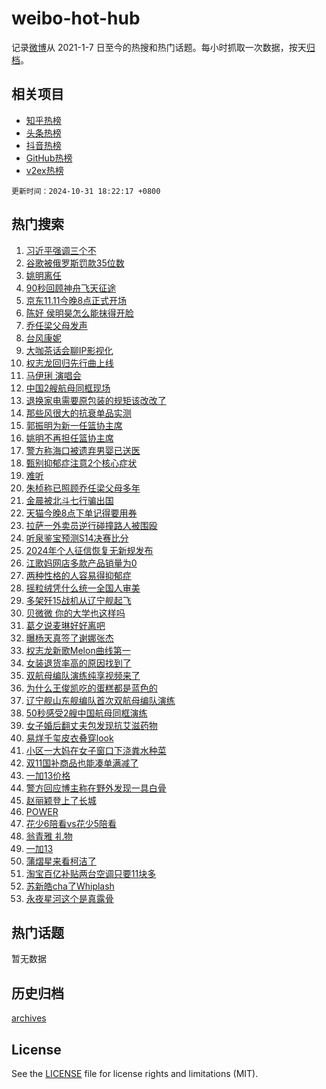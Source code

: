 # weibo-hot-hub

记录[微博](https://www.weibo.com)从 2021-1-7 日至今的热搜和热门话题。每小时抓取一次数据，按天[归档](archives)。

## 相关项目

- [知乎热榜](https://github.com/snaildev/zhihu-hot-hub)
- [头条热榜](https://github.com/snaildev/toutiao-hot-hub)
- [抖音热榜](https://github.com/snaildev/douyin-hot-hub)
- [GitHub热榜](https://github.com/snaildev/github-hot-hub)
- [v2ex热榜](https://github.com/snaildev/v2ex-hot-hub)


`更新时间：2024-10-31 18:22:17 +0800`

## 热门搜索

1. [习近平强调三个不](https://m.weibo.cn/search?containerid=100103type%3D1%26t%3D10%26q%3D%23%E4%B9%A0%E8%BF%91%E5%B9%B3%E5%BC%BA%E8%B0%83%E4%B8%89%E4%B8%AA%E4%B8%8D%23&stream_entry_id=51&isnewpage=1&extparam=seat%3D1%26dgr%3D0%26cate%3D10103%26filter_type%3Drealtimehot%26pos%3D0%26stream_entry_id%3D51%26c_type%3D51%26q%3D%2523%25E4%25B9%25A0%25E8%25BF%2591%25E5%25B9%25B3%25E5%25BC%25BA%25E8%25B0%2583%25E4%25B8%2589%25E4%25B8%25AA%25E4%25B8%258D%2523%26display_time%3D1730370136%26pre_seqid%3D173037013625502717095125)
1. [谷歌被俄罗斯罚款35位数](https://m.weibo.cn/search?containerid=100103type%3D1%26t%3D10%26q%3D%23%E8%B0%B7%E6%AD%8C%E8%A2%AB%E4%BF%84%E7%BD%97%E6%96%AF%E7%BD%9A%E6%AC%BE35%E4%BD%8D%E6%95%B0%23&stream_entry_id=31&isnewpage=1&extparam=seat%3D1%26cate%3D5001%26lcate%3D5001%26stream_entry_id%3D31%26q%3D%2523%25E8%25B0%25B7%25E6%25AD%258C%25E8%25A2%25AB%25E4%25BF%2584%25E7%25BD%2597%25E6%2596%25AF%25E7%25BD%259A%25E6%25AC%25BE35%25E4%25BD%258D%25E6%2595%25B0%2523%26dgr%3D0%26filter_type%3Drealtimehot%26band_rank%3D1%26pos%3D0%26flag%3D2%26c_type%3D31%26realpos%3D1%26display_time%3D1730370136%26pre_seqid%3D173037013625502717095125)
1. [姚明离任](https://m.weibo.cn/search?containerid=100103type%3D1%26t%3D10%26q%3D%23%E5%A7%9A%E6%98%8E%E7%A6%BB%E4%BB%BB%23&stream_entry_id=31&isnewpage=1&extparam=seat%3D1%26cate%3D5001%26lcate%3D5001%26stream_entry_id%3D31%26q%3D%2523%25E5%25A7%259A%25E6%2598%258E%25E7%25A6%25BB%25E4%25BB%25BB%2523%26dgr%3D0%26filter_type%3Drealtimehot%26band_rank%3D2%26pos%3D1%26flag%3D1%26c_type%3D31%26realpos%3D2%26display_time%3D1730370136%26pre_seqid%3D173037013625502717095125)
1. [90秒回顾神舟飞天征途](https://m.weibo.cn/search?containerid=100103type%3D1%26t%3D10%26q%3D%2390%E7%A7%92%E5%9B%9E%E9%A1%BE%E7%A5%9E%E8%88%9F%E9%A3%9E%E5%A4%A9%E5%BE%81%E9%80%94%23&stream_entry_id=31&isnewpage=1&extparam=seat%3D1%26cate%3D5001%26lcate%3D5001%26stream_entry_id%3D31%26q%3D%252390%25E7%25A7%2592%25E5%259B%259E%25E9%25A1%25BE%25E7%25A5%259E%25E8%2588%259F%25E9%25A3%259E%25E5%25A4%25A9%25E5%25BE%2581%25E9%2580%2594%2523%26dgr%3D0%26filter_type%3Drealtimehot%26band_rank%3D3%26pos%3D2%26flag%3D0%26c_type%3D31%26realpos%3D3%26display_time%3D1730370136%26pre_seqid%3D173037013625502717095125)
1. [京东11.11今晚8点正式开场](https://m.weibo.cn/search?containerid=100103type%3D1%26t%3D10%26q%3D%23%E4%BA%AC%E4%B8%9C11.11%E4%BB%8A%E6%99%9A8%E7%82%B9%E6%AD%A3%E5%BC%8F%E5%BC%80%E5%9C%BA%23&stream_entry_id=31&isnewpage=1&extparam=seat%3D1%26cate%3D5001%26lcate%3D5001%26stream_entry_id%3D31%26q%3D%2523%25E4%25BA%25AC%25E4%25B8%259C11.11%25E4%25BB%258A%25E6%2599%259A8%25E7%2582%25B9%25E6%25AD%25A3%25E5%25BC%258F%25E5%25BC%2580%25E5%259C%25BA%2523%26dgr%3D0%26adid%3D262599%26is_ad_pos%3D1%26pos%3D3%26filter_type%3Drealtimehot%26topic_ad%3D1%26c_type%3D31%26band_rank%3D4%26display_time%3D1730370136%26pre_seqid%3D173037013625502717095125)
1. [陈好 侯明昊怎么能抹得开脸](https://m.weibo.cn/search?containerid=100103type%3D1%26t%3D10%26q%3D%E9%99%88%E5%A5%BD+%E4%BE%AF%E6%98%8E%E6%98%8A%E6%80%8E%E4%B9%88%E8%83%BD%E6%8A%B9%E5%BE%97%E5%BC%80%E8%84%B8&stream_entry_id=31&isnewpage=1&extparam=seat%3D1%26cate%3D5001%26lcate%3D5001%26stream_entry_id%3D31%26q%3D%25E9%2599%2588%25E5%25A5%25BD%2520%25E4%25BE%25AF%25E6%2598%258E%25E6%2598%258A%25E6%2580%258E%25E4%25B9%2588%25E8%2583%25BD%25E6%258A%25B9%25E5%25BE%2597%25E5%25BC%2580%25E8%2584%25B8%26dgr%3D0%26filter_type%3Drealtimehot%26band_rank%3D4%26pos%3D4%26flag%3D2%26c_type%3D31%26realpos%3D4%26display_time%3D1730370136%26pre_seqid%3D173037013625502717095125)
1. [乔任梁父母发声](https://m.weibo.cn/search?containerid=100103type%3D1%26t%3D10%26q%3D%23%E4%B9%94%E4%BB%BB%E6%A2%81%E7%88%B6%E6%AF%8D%E5%8F%91%E5%A3%B0%23&stream_entry_id=31&isnewpage=1&extparam=seat%3D1%26cate%3D5001%26lcate%3D5001%26stream_entry_id%3D31%26q%3D%2523%25E4%25B9%2594%25E4%25BB%25BB%25E6%25A2%2581%25E7%2588%25B6%25E6%25AF%258D%25E5%258F%2591%25E5%25A3%25B0%2523%26dgr%3D0%26filter_type%3Drealtimehot%26band_rank%3D5%26pos%3D5%26flag%3D2%26c_type%3D31%26realpos%3D5%26display_time%3D1730370136%26pre_seqid%3D173037013625502717095125)
1. [台风康妮](https://m.weibo.cn/search?containerid=100103type%3D1%26t%3D10%26q%3D%E5%8F%B0%E9%A3%8E%E5%BA%B7%E5%A6%AE&stream_entry_id=31&isnewpage=1&extparam=seat%3D1%26cate%3D5001%26lcate%3D5001%26stream_entry_id%3D31%26q%3D%25E5%258F%25B0%25E9%25A3%258E%25E5%25BA%25B7%25E5%25A6%25AE%26dgr%3D0%26filter_type%3Drealtimehot%26band_rank%3D6%26pos%3D6%26flag%3D0%26c_type%3D31%26realpos%3D6%26display_time%3D1730370136%26pre_seqid%3D173037013625502717095125)
1. [大咖茶话会聊IP影视化](https://m.weibo.cn/search?containerid=100103type%3D1%26t%3D10%26q%3D%23%E5%A4%A7%E5%92%96%E8%8C%B6%E8%AF%9D%E4%BC%9A%E8%81%8AIP%E5%BD%B1%E8%A7%86%E5%8C%96%23&stream_entry_id=31&isnewpage=1&extparam=seat%3D1%26cate%3D5001%26lcate%3D5001%26stream_entry_id%3D31%26q%3D%2523%25E5%25A4%25A7%25E5%2592%2596%25E8%258C%25B6%25E8%25AF%259D%25E4%25BC%259A%25E8%2581%258AIP%25E5%25BD%25B1%25E8%25A7%2586%25E5%258C%2596%2523%26dgr%3D0%26is_ad_pos%3D1%26pos%3D7%26filter_type%3Drealtimehot%26adid%3D262623%26c_type%3D31%26band_rank%3D7%26display_time%3D1730370136%26pre_seqid%3D173037013625502717095125)
1. [权志龙回归先行曲上线](https://m.weibo.cn/search?containerid=100103type%3D1%26t%3D10%26q%3D%23%E6%9D%83%E5%BF%97%E9%BE%99%E5%9B%9E%E5%BD%92%E5%85%88%E8%A1%8C%E6%9B%B2%E4%B8%8A%E7%BA%BF%23&stream_entry_id=31&isnewpage=1&extparam=seat%3D1%26cate%3D5001%26lcate%3D5001%26stream_entry_id%3D31%26q%3D%2523%25E6%259D%2583%25E5%25BF%2597%25E9%25BE%2599%25E5%259B%259E%25E5%25BD%2592%25E5%2585%2588%25E8%25A1%258C%25E6%259B%25B2%25E4%25B8%258A%25E7%25BA%25BF%2523%26dgr%3D0%26filter_type%3Drealtimehot%26band_rank%3D7%26pos%3D8%26flag%3D1%26c_type%3D31%26realpos%3D7%26display_time%3D1730370136%26pre_seqid%3D173037013625502717095125)
1. [马伊琍 演唱会](https://m.weibo.cn/search?containerid=100103type%3D1%26t%3D10%26q%3D%E9%A9%AC%E4%BC%8A%E7%90%8D+%E6%BC%94%E5%94%B1%E4%BC%9A&stream_entry_id=31&isnewpage=1&extparam=seat%3D1%26cate%3D5001%26lcate%3D5001%26stream_entry_id%3D31%26q%3D%25E9%25A9%25AC%25E4%25BC%258A%25E7%2590%258D%2520%25E6%25BC%2594%25E5%2594%25B1%25E4%25BC%259A%26dgr%3D0%26filter_type%3Drealtimehot%26band_rank%3D8%26pos%3D9%26flag%3D1%26c_type%3D31%26realpos%3D8%26display_time%3D1730370136%26pre_seqid%3D173037013625502717095125)
1. [中国2艘航母同框现场](https://m.weibo.cn/search?containerid=100103type%3D1%26t%3D10%26q%3D%23%E4%B8%AD%E5%9B%BD2%E8%89%98%E8%88%AA%E6%AF%8D%E5%90%8C%E6%A1%86%E7%8E%B0%E5%9C%BA%23&stream_entry_id=31&isnewpage=1&extparam=seat%3D1%26cate%3D5001%26lcate%3D5001%26stream_entry_id%3D31%26q%3D%2523%25E4%25B8%25AD%25E5%259B%25BD2%25E8%2589%2598%25E8%2588%25AA%25E6%25AF%258D%25E5%2590%258C%25E6%25A1%2586%25E7%258E%25B0%25E5%259C%25BA%2523%26dgr%3D0%26filter_type%3Drealtimehot%26band_rank%3D9%26pos%3D10%26flag%3D0%26c_type%3D31%26realpos%3D9%26display_time%3D1730370136%26pre_seqid%3D173037013625502717095125)
1. [退换家电需要原包装的规矩该改改了](https://m.weibo.cn/search?containerid=100103type%3D1%26t%3D10%26q%3D%23%E9%80%80%E6%8D%A2%E5%AE%B6%E7%94%B5%E9%9C%80%E8%A6%81%E5%8E%9F%E5%8C%85%E8%A3%85%E7%9A%84%E8%A7%84%E7%9F%A9%E8%AF%A5%E6%94%B9%E6%94%B9%E4%BA%86%23&stream_entry_id=31&isnewpage=1&extparam=seat%3D1%26cate%3D5001%26lcate%3D5001%26stream_entry_id%3D31%26q%3D%2523%25E9%2580%2580%25E6%258D%25A2%25E5%25AE%25B6%25E7%2594%25B5%25E9%259C%2580%25E8%25A6%2581%25E5%258E%259F%25E5%258C%2585%25E8%25A3%2585%25E7%259A%2584%25E8%25A7%2584%25E7%259F%25A9%25E8%25AF%25A5%25E6%2594%25B9%25E6%2594%25B9%25E4%25BA%2586%2523%26dgr%3D0%26filter_type%3Drealtimehot%26band_rank%3D10%26pos%3D11%26flag%3D1%26c_type%3D31%26realpos%3D10%26display_time%3D1730370136%26pre_seqid%3D173037013625502717095125)
1. [那些风很大的抗衰单品实测](https://m.weibo.cn/search?containerid=100103type%3D1%26t%3D10%26q%3D%23%E9%82%A3%E4%BA%9B%E9%A3%8E%E5%BE%88%E5%A4%A7%E7%9A%84%E6%8A%97%E8%A1%B0%E5%8D%95%E5%93%81%E5%AE%9E%E6%B5%8B%23&stream_entry_id=31&isnewpage=1&extparam=seat%3D1%26cate%3D5001%26lcate%3D5001%26stream_entry_id%3D31%26q%3D%2523%25E9%2582%25A3%25E4%25BA%259B%25E9%25A3%258E%25E5%25BE%2588%25E5%25A4%25A7%25E7%259A%2584%25E6%258A%2597%25E8%25A1%25B0%25E5%258D%2595%25E5%2593%2581%25E5%25AE%259E%25E6%25B5%258B%2523%26dgr%3D0%26band_rank%3D11%26adid%3D262672%26pos%3D12%26filter_type%3Drealtimehot%26flag%3D0%26c_type%3D31%26realpos%3D11%26display_time%3D1730370136%26pre_seqid%3D173037013625502717095125)
1. [郭振明为新一任篮协主席](https://m.weibo.cn/search?containerid=100103type%3D1%26t%3D10%26q%3D%23%E9%83%AD%E6%8C%AF%E6%98%8E%E4%B8%BA%E6%96%B0%E4%B8%80%E4%BB%BB%E7%AF%AE%E5%8D%8F%E4%B8%BB%E5%B8%AD%23&stream_entry_id=31&isnewpage=1&extparam=seat%3D1%26cate%3D5001%26lcate%3D5001%26stream_entry_id%3D31%26q%3D%2523%25E9%2583%25AD%25E6%258C%25AF%25E6%2598%258E%25E4%25B8%25BA%25E6%2596%25B0%25E4%25B8%2580%25E4%25BB%25BB%25E7%25AF%25AE%25E5%258D%258F%25E4%25B8%25BB%25E5%25B8%25AD%2523%26dgr%3D0%26filter_type%3Drealtimehot%26band_rank%3D12%26pos%3D13%26flag%3D1%26c_type%3D31%26realpos%3D12%26display_time%3D1730370136%26pre_seqid%3D173037013625502717095125)
1. [姚明不再担任篮协主席](https://m.weibo.cn/search?containerid=100103type%3D1%26t%3D10%26q%3D%23%E5%A7%9A%E6%98%8E%E4%B8%8D%E5%86%8D%E6%8B%85%E4%BB%BB%E7%AF%AE%E5%8D%8F%E4%B8%BB%E5%B8%AD%23&stream_entry_id=31&isnewpage=1&extparam=seat%3D1%26cate%3D5001%26lcate%3D5001%26stream_entry_id%3D31%26q%3D%2523%25E5%25A7%259A%25E6%2598%258E%25E4%25B8%258D%25E5%2586%258D%25E6%258B%2585%25E4%25BB%25BB%25E7%25AF%25AE%25E5%258D%258F%25E4%25B8%25BB%25E5%25B8%25AD%2523%26dgr%3D0%26filter_type%3Drealtimehot%26band_rank%3D13%26pos%3D14%26flag%3D1%26c_type%3D31%26realpos%3D13%26display_time%3D1730370136%26pre_seqid%3D173037013625502717095125)
1. [警方称海口被遗弃男婴已送医](https://m.weibo.cn/search?containerid=100103type%3D1%26t%3D10%26q%3D%23%E8%AD%A6%E6%96%B9%E7%A7%B0%E6%B5%B7%E5%8F%A3%E8%A2%AB%E9%81%97%E5%BC%83%E7%94%B7%E5%A9%B4%E5%B7%B2%E9%80%81%E5%8C%BB%23&stream_entry_id=31&isnewpage=1&extparam=seat%3D1%26cate%3D5001%26lcate%3D5001%26stream_entry_id%3D31%26q%3D%2523%25E8%25AD%25A6%25E6%2596%25B9%25E7%25A7%25B0%25E6%25B5%25B7%25E5%258F%25A3%25E8%25A2%25AB%25E9%2581%2597%25E5%25BC%2583%25E7%2594%25B7%25E5%25A9%25B4%25E5%25B7%25B2%25E9%2580%2581%25E5%258C%25BB%2523%26dgr%3D0%26filter_type%3Drealtimehot%26band_rank%3D14%26pos%3D15%26flag%3D1%26c_type%3D31%26realpos%3D14%26display_time%3D1730370136%26pre_seqid%3D173037013625502717095125)
1. [甄别抑郁症注意2个核心症状](https://m.weibo.cn/search?containerid=100103type%3D1%26t%3D10%26q%3D%23%E7%94%84%E5%88%AB%E6%8A%91%E9%83%81%E7%97%87%E6%B3%A8%E6%84%8F2%E4%B8%AA%E6%A0%B8%E5%BF%83%E7%97%87%E7%8A%B6%23&stream_entry_id=31&isnewpage=1&extparam=seat%3D1%26cate%3D5001%26lcate%3D5001%26stream_entry_id%3D31%26q%3D%2523%25E7%2594%2584%25E5%2588%25AB%25E6%258A%2591%25E9%2583%2581%25E7%2597%2587%25E6%25B3%25A8%25E6%2584%258F2%25E4%25B8%25AA%25E6%25A0%25B8%25E5%25BF%2583%25E7%2597%2587%25E7%258A%25B6%2523%26dgr%3D0%26filter_type%3Drealtimehot%26band_rank%3D15%26pos%3D16%26flag%3D1%26c_type%3D31%26realpos%3D15%26display_time%3D1730370136%26pre_seqid%3D173037013625502717095125)
1. [难听](https://m.weibo.cn/search?containerid=100103type%3D1%26t%3D10%26q%3D%E9%9A%BE%E5%90%AC&stream_entry_id=31&isnewpage=1&extparam=seat%3D1%26cate%3D5001%26lcate%3D5001%26stream_entry_id%3D31%26q%3D%25E9%259A%25BE%25E5%2590%25AC%26dgr%3D0%26filter_type%3Drealtimehot%26band_rank%3D16%26pos%3D17%26flag%3D1%26c_type%3D31%26realpos%3D16%26display_time%3D1730370136%26pre_seqid%3D173037013625502717095125)
1. [朱桢称已照顾乔任梁父母多年](https://m.weibo.cn/search?containerid=100103type%3D1%26t%3D10%26q%3D%23%E6%9C%B1%E6%A1%A2%E7%A7%B0%E5%B7%B2%E7%85%A7%E9%A1%BE%E4%B9%94%E4%BB%BB%E6%A2%81%E7%88%B6%E6%AF%8D%E5%A4%9A%E5%B9%B4%23&stream_entry_id=31&isnewpage=1&extparam=seat%3D1%26cate%3D5001%26lcate%3D5001%26stream_entry_id%3D31%26q%3D%2523%25E6%259C%25B1%25E6%25A1%25A2%25E7%25A7%25B0%25E5%25B7%25B2%25E7%2585%25A7%25E9%25A1%25BE%25E4%25B9%2594%25E4%25BB%25BB%25E6%25A2%2581%25E7%2588%25B6%25E6%25AF%258D%25E5%25A4%259A%25E5%25B9%25B4%2523%26dgr%3D0%26filter_type%3Drealtimehot%26band_rank%3D17%26pos%3D18%26flag%3D2%26c_type%3D31%26realpos%3D17%26display_time%3D1730370136%26pre_seqid%3D173037013625502717095125)
1. [金晨被北斗七行骗出国](https://m.weibo.cn/search?containerid=100103type%3D1%26t%3D10%26q%3D%E9%87%91%E6%99%A8%E8%A2%AB%E5%8C%97%E6%96%97%E4%B8%83%E8%A1%8C%E9%AA%97%E5%87%BA%E5%9B%BD&stream_entry_id=31&isnewpage=1&extparam=seat%3D1%26cate%3D5001%26lcate%3D5001%26stream_entry_id%3D31%26q%3D%25E9%2587%2591%25E6%2599%25A8%25E8%25A2%25AB%25E5%258C%2597%25E6%2596%2597%25E4%25B8%2583%25E8%25A1%258C%25E9%25AA%2597%25E5%2587%25BA%25E5%259B%25BD%26dgr%3D0%26filter_type%3Drealtimehot%26band_rank%3D18%26pos%3D19%26flag%3D0%26c_type%3D31%26realpos%3D18%26display_time%3D1730370136%26pre_seqid%3D173037013625502717095125)
1. [天猫今晚8点下单记得要用券](https://m.weibo.cn/search?containerid=100103type%3D1%26t%3D10%26q%3D%23%E5%A4%A9%E7%8C%AB%E4%BB%8A%E6%99%9A8%E7%82%B9%E4%B8%8B%E5%8D%95%E8%AE%B0%E5%BE%97%E8%A6%81%E7%94%A8%E5%88%B8%23&stream_entry_id=31&isnewpage=1&extparam=seat%3D1%26cate%3D5001%26lcate%3D5001%26stream_entry_id%3D31%26q%3D%2523%25E5%25A4%25A9%25E7%258C%25AB%25E4%25BB%258A%25E6%2599%259A8%25E7%2582%25B9%25E4%25B8%258B%25E5%258D%2595%25E8%25AE%25B0%25E5%25BE%2597%25E8%25A6%2581%25E7%2594%25A8%25E5%2588%25B8%2523%26dgr%3D0%26band_rank%3D19%26adid%3D262664%26pos%3D20%26filter_type%3Drealtimehot%26flag%3D0%26c_type%3D31%26realpos%3D19%26display_time%3D1730370136%26pre_seqid%3D173037013625502717095125)
1. [拉萨一外卖员逆行碰撞路人被围殴](https://m.weibo.cn/search?containerid=100103type%3D1%26t%3D10%26q%3D%23%E6%8B%89%E8%90%A8%E4%B8%80%E5%A4%96%E5%8D%96%E5%91%98%E9%80%86%E8%A1%8C%E7%A2%B0%E6%92%9E%E8%B7%AF%E4%BA%BA%E8%A2%AB%E5%9B%B4%E6%AE%B4%23&stream_entry_id=31&isnewpage=1&extparam=seat%3D1%26cate%3D5001%26lcate%3D5001%26stream_entry_id%3D31%26q%3D%2523%25E6%258B%2589%25E8%2590%25A8%25E4%25B8%2580%25E5%25A4%2596%25E5%258D%2596%25E5%2591%2598%25E9%2580%2586%25E8%25A1%258C%25E7%25A2%25B0%25E6%2592%259E%25E8%25B7%25AF%25E4%25BA%25BA%25E8%25A2%25AB%25E5%259B%25B4%25E6%25AE%25B4%2523%26dgr%3D0%26filter_type%3Drealtimehot%26band_rank%3D20%26pos%3D21%26flag%3D1%26c_type%3D31%26realpos%3D20%26display_time%3D1730370136%26pre_seqid%3D173037013625502717095125)
1. [听泉鉴宝预测S14决赛比分](https://m.weibo.cn/search?containerid=100103type%3D1%26t%3D10%26q%3D%23%E5%90%AC%E6%B3%89%E9%89%B4%E5%AE%9D%E9%A2%84%E6%B5%8BS14%E5%86%B3%E8%B5%9B%E6%AF%94%E5%88%86%23&stream_entry_id=31&isnewpage=1&extparam=seat%3D1%26cate%3D5001%26lcate%3D5001%26stream_entry_id%3D31%26q%3D%2523%25E5%2590%25AC%25E6%25B3%2589%25E9%2589%25B4%25E5%25AE%259D%25E9%25A2%2584%25E6%25B5%258BS14%25E5%2586%25B3%25E8%25B5%259B%25E6%25AF%2594%25E5%2588%2586%2523%26dgr%3D0%26filter_type%3Drealtimehot%26band_rank%3D21%26pos%3D22%26flag%3D1%26c_type%3D31%26realpos%3D21%26display_time%3D1730370136%26pre_seqid%3D173037013625502717095125)
1. [2024年个人征信恢复无新规发布](https://m.weibo.cn/search?containerid=100103type%3D1%26t%3D10%26q%3D%232024%E5%B9%B4%E4%B8%AA%E4%BA%BA%E5%BE%81%E4%BF%A1%E6%81%A2%E5%A4%8D%E6%97%A0%E6%96%B0%E8%A7%84%E5%8F%91%E5%B8%83%23&stream_entry_id=31&isnewpage=1&extparam=seat%3D1%26cate%3D5001%26lcate%3D5001%26stream_entry_id%3D31%26q%3D%25232024%25E5%25B9%25B4%25E4%25B8%25AA%25E4%25BA%25BA%25E5%25BE%2581%25E4%25BF%25A1%25E6%2581%25A2%25E5%25A4%258D%25E6%2597%25A0%25E6%2596%25B0%25E8%25A7%2584%25E5%258F%2591%25E5%25B8%2583%2523%26dgr%3D0%26filter_type%3Drealtimehot%26band_rank%3D22%26pos%3D23%26flag%3D32772%26c_type%3D31%26realpos%3D22%26display_time%3D1730370136%26pre_seqid%3D173037013625502717095125)
1. [江歌妈网店多款产品销量为0](https://m.weibo.cn/search?containerid=100103type%3D1%26t%3D10%26q%3D%23%E6%B1%9F%E6%AD%8C%E5%A6%88%E7%BD%91%E5%BA%97%E5%A4%9A%E6%AC%BE%E4%BA%A7%E5%93%81%E9%94%80%E9%87%8F%E4%B8%BA0%23&stream_entry_id=31&isnewpage=1&extparam=seat%3D1%26cate%3D5001%26lcate%3D5001%26stream_entry_id%3D31%26q%3D%2523%25E6%25B1%259F%25E6%25AD%258C%25E5%25A6%2588%25E7%25BD%2591%25E5%25BA%2597%25E5%25A4%259A%25E6%25AC%25BE%25E4%25BA%25A7%25E5%2593%2581%25E9%2594%2580%25E9%2587%258F%25E4%25B8%25BA0%2523%26dgr%3D0%26filter_type%3Drealtimehot%26band_rank%3D23%26pos%3D24%26flag%3D0%26c_type%3D31%26realpos%3D23%26display_time%3D1730370136%26pre_seqid%3D173037013625502717095125)
1. [两种性格的人容易得抑郁症](https://m.weibo.cn/search?containerid=100103type%3D1%26t%3D10%26q%3D%23%E4%B8%A4%E7%A7%8D%E6%80%A7%E6%A0%BC%E7%9A%84%E4%BA%BA%E5%AE%B9%E6%98%93%E5%BE%97%E6%8A%91%E9%83%81%E7%97%87%23&stream_entry_id=31&isnewpage=1&extparam=seat%3D1%26cate%3D5001%26lcate%3D5001%26stream_entry_id%3D31%26q%3D%2523%25E4%25B8%25A4%25E7%25A7%258D%25E6%2580%25A7%25E6%25A0%25BC%25E7%259A%2584%25E4%25BA%25BA%25E5%25AE%25B9%25E6%2598%2593%25E5%25BE%2597%25E6%258A%2591%25E9%2583%2581%25E7%2597%2587%2523%26dgr%3D0%26filter_type%3Drealtimehot%26band_rank%3D24%26pos%3D25%26flag%3D1%26c_type%3D31%26realpos%3D24%26display_time%3D1730370136%26pre_seqid%3D173037013625502717095125)
1. [摇粒绒凭什么统一全国人审美](https://m.weibo.cn/search?containerid=100103type%3D1%26t%3D10%26q%3D%23%E6%91%87%E7%B2%92%E7%BB%92%E5%87%AD%E4%BB%80%E4%B9%88%E7%BB%9F%E4%B8%80%E5%85%A8%E5%9B%BD%E4%BA%BA%E5%AE%A1%E7%BE%8E%23&stream_entry_id=31&isnewpage=1&extparam=seat%3D1%26cate%3D5001%26lcate%3D5001%26stream_entry_id%3D31%26q%3D%2523%25E6%2591%2587%25E7%25B2%2592%25E7%25BB%2592%25E5%2587%25AD%25E4%25BB%2580%25E4%25B9%2588%25E7%25BB%259F%25E4%25B8%2580%25E5%2585%25A8%25E5%259B%25BD%25E4%25BA%25BA%25E5%25AE%25A1%25E7%25BE%258E%2523%26dgr%3D0%26filter_type%3Drealtimehot%26band_rank%3D25%26pos%3D26%26flag%3D0%26c_type%3D31%26realpos%3D25%26display_time%3D1730370136%26pre_seqid%3D173037013625502717095125)
1. [多架歼15战机从辽宁舰起飞](https://m.weibo.cn/search?containerid=100103type%3D1%26t%3D10%26q%3D%23%E5%A4%9A%E6%9E%B6%E6%AD%BC15%E6%88%98%E6%9C%BA%E4%BB%8E%E8%BE%BD%E5%AE%81%E8%88%B0%E8%B5%B7%E9%A3%9E%23&stream_entry_id=31&isnewpage=1&extparam=seat%3D1%26cate%3D5001%26lcate%3D5001%26stream_entry_id%3D31%26q%3D%2523%25E5%25A4%259A%25E6%259E%25B6%25E6%25AD%25BC15%25E6%2588%2598%25E6%259C%25BA%25E4%25BB%258E%25E8%25BE%25BD%25E5%25AE%2581%25E8%2588%25B0%25E8%25B5%25B7%25E9%25A3%259E%2523%26dgr%3D0%26filter_type%3Drealtimehot%26band_rank%3D26%26pos%3D27%26flag%3D0%26c_type%3D31%26realpos%3D26%26display_time%3D1730370136%26pre_seqid%3D173037013625502717095125)
1. [贝微微 你的大学也这样吗](https://m.weibo.cn/search?containerid=100103type%3D1%26t%3D10%26q%3D%E8%B4%9D%E5%BE%AE%E5%BE%AE+%E4%BD%A0%E7%9A%84%E5%A4%A7%E5%AD%A6%E4%B9%9F%E8%BF%99%E6%A0%B7%E5%90%97&stream_entry_id=31&isnewpage=1&extparam=seat%3D1%26cate%3D5001%26lcate%3D5001%26stream_entry_id%3D31%26q%3D%25E8%25B4%259D%25E5%25BE%25AE%25E5%25BE%25AE%2520%25E4%25BD%25A0%25E7%259A%2584%25E5%25A4%25A7%25E5%25AD%25A6%25E4%25B9%259F%25E8%25BF%2599%25E6%25A0%25B7%25E5%2590%2597%26dgr%3D0%26filter_type%3Drealtimehot%26band_rank%3D27%26pos%3D28%26flag%3D0%26c_type%3D31%26realpos%3D27%26display_time%3D1730370136%26pre_seqid%3D173037013625502717095125)
1. [葛夕说麦琳好好离吧](https://m.weibo.cn/search?containerid=100103type%3D1%26t%3D10%26q%3D%23%E8%91%9B%E5%A4%95%E8%AF%B4%E9%BA%A6%E7%90%B3%E5%A5%BD%E5%A5%BD%E7%A6%BB%E5%90%A7%23&stream_entry_id=31&isnewpage=1&extparam=seat%3D1%26cate%3D5001%26lcate%3D5001%26stream_entry_id%3D31%26q%3D%2523%25E8%2591%259B%25E5%25A4%2595%25E8%25AF%25B4%25E9%25BA%25A6%25E7%2590%25B3%25E5%25A5%25BD%25E5%25A5%25BD%25E7%25A6%25BB%25E5%2590%25A7%2523%26dgr%3D0%26filter_type%3Drealtimehot%26band_rank%3D28%26pos%3D29%26flag%3D0%26c_type%3D31%26realpos%3D28%26display_time%3D1730370136%26pre_seqid%3D173037013625502717095125)
1. [曝杨天真签了谢娜张杰](https://m.weibo.cn/search?containerid=100103type%3D1%26t%3D10%26q%3D%23%E6%9B%9D%E6%9D%A8%E5%A4%A9%E7%9C%9F%E7%AD%BE%E4%BA%86%E8%B0%A2%E5%A8%9C%E5%BC%A0%E6%9D%B0%23&stream_entry_id=31&isnewpage=1&extparam=seat%3D1%26cate%3D5001%26lcate%3D5001%26stream_entry_id%3D31%26q%3D%2523%25E6%259B%259D%25E6%259D%25A8%25E5%25A4%25A9%25E7%259C%259F%25E7%25AD%25BE%25E4%25BA%2586%25E8%25B0%25A2%25E5%25A8%259C%25E5%25BC%25A0%25E6%259D%25B0%2523%26dgr%3D0%26filter_type%3Drealtimehot%26band_rank%3D29%26pos%3D30%26flag%3D0%26c_type%3D31%26realpos%3D29%26display_time%3D1730370136%26pre_seqid%3D173037013625502717095125)
1. [权志龙新歌Melon曲线第一](https://m.weibo.cn/search?containerid=100103type%3D1%26t%3D10%26q%3D%23%E6%9D%83%E5%BF%97%E9%BE%99%E6%96%B0%E6%AD%8CMelon%E6%9B%B2%E7%BA%BF%E7%AC%AC%E4%B8%80%23&stream_entry_id=31&isnewpage=1&extparam=seat%3D1%26cate%3D5001%26lcate%3D5001%26stream_entry_id%3D31%26q%3D%2523%25E6%259D%2583%25E5%25BF%2597%25E9%25BE%2599%25E6%2596%25B0%25E6%25AD%258CMelon%25E6%259B%25B2%25E7%25BA%25BF%25E7%25AC%25AC%25E4%25B8%2580%2523%26dgr%3D0%26filter_type%3Drealtimehot%26band_rank%3D30%26pos%3D31%26flag%3D1%26c_type%3D31%26realpos%3D30%26display_time%3D1730370136%26pre_seqid%3D173037013625502717095125)
1. [女装退货率高的原因找到了](https://m.weibo.cn/search?containerid=100103type%3D1%26t%3D10%26q%3D%E5%A5%B3%E8%A3%85%E9%80%80%E8%B4%A7%E7%8E%87%E9%AB%98%E7%9A%84%E5%8E%9F%E5%9B%A0%E6%89%BE%E5%88%B0%E4%BA%86&stream_entry_id=31&isnewpage=1&extparam=seat%3D1%26cate%3D5001%26lcate%3D5001%26stream_entry_id%3D31%26q%3D%25E5%25A5%25B3%25E8%25A3%2585%25E9%2580%2580%25E8%25B4%25A7%25E7%258E%2587%25E9%25AB%2598%25E7%259A%2584%25E5%258E%259F%25E5%259B%25A0%25E6%2589%25BE%25E5%2588%25B0%25E4%25BA%2586%26dgr%3D0%26filter_type%3Drealtimehot%26band_rank%3D31%26pos%3D32%26flag%3D0%26c_type%3D31%26realpos%3D31%26display_time%3D1730370136%26pre_seqid%3D173037013625502717095125)
1. [双航母编队演练纯享视频来了](https://m.weibo.cn/search?containerid=100103type%3D1%26t%3D10%26q%3D%23%E5%8F%8C%E8%88%AA%E6%AF%8D%E7%BC%96%E9%98%9F%E6%BC%94%E7%BB%83%E7%BA%AF%E4%BA%AB%E8%A7%86%E9%A2%91%E6%9D%A5%E4%BA%86%23&stream_entry_id=31&isnewpage=1&extparam=seat%3D1%26cate%3D5001%26lcate%3D5001%26stream_entry_id%3D31%26q%3D%2523%25E5%258F%258C%25E8%2588%25AA%25E6%25AF%258D%25E7%25BC%2596%25E9%2598%259F%25E6%25BC%2594%25E7%25BB%2583%25E7%25BA%25AF%25E4%25BA%25AB%25E8%25A7%2586%25E9%25A2%2591%25E6%259D%25A5%25E4%25BA%2586%2523%26dgr%3D0%26filter_type%3Drealtimehot%26band_rank%3D32%26pos%3D33%26flag%3D0%26c_type%3D31%26realpos%3D32%26display_time%3D1730370136%26pre_seqid%3D173037013625502717095125)
1. [为什么王俊凯吃的蛋糕都是蓝色的](https://m.weibo.cn/search?containerid=100103type%3D1%26t%3D10%26q%3D%23%E4%B8%BA%E4%BB%80%E4%B9%88%E7%8E%8B%E4%BF%8A%E5%87%AF%E5%90%83%E7%9A%84%E8%9B%8B%E7%B3%95%E9%83%BD%E6%98%AF%E8%93%9D%E8%89%B2%E7%9A%84%23&stream_entry_id=31&isnewpage=1&extparam=seat%3D1%26cate%3D5001%26lcate%3D5001%26stream_entry_id%3D31%26q%3D%2523%25E4%25B8%25BA%25E4%25BB%2580%25E4%25B9%2588%25E7%258E%258B%25E4%25BF%258A%25E5%2587%25AF%25E5%2590%2583%25E7%259A%2584%25E8%259B%258B%25E7%25B3%2595%25E9%2583%25BD%25E6%2598%25AF%25E8%2593%259D%25E8%2589%25B2%25E7%259A%2584%2523%26dgr%3D0%26filter_type%3Drealtimehot%26band_rank%3D33%26pos%3D34%26flag%3D1%26c_type%3D31%26realpos%3D33%26display_time%3D1730370136%26pre_seqid%3D173037013625502717095125)
1. [辽宁舰山东舰编队首次双航母编队演练](https://m.weibo.cn/search?containerid=100103type%3D1%26t%3D10%26q%3D%23%E8%BE%BD%E5%AE%81%E8%88%B0%E5%B1%B1%E4%B8%9C%E8%88%B0%E7%BC%96%E9%98%9F%E9%A6%96%E6%AC%A1%E5%8F%8C%E8%88%AA%E6%AF%8D%E7%BC%96%E9%98%9F%E6%BC%94%E7%BB%83%23&stream_entry_id=31&isnewpage=1&extparam=seat%3D1%26cate%3D5001%26lcate%3D5001%26stream_entry_id%3D31%26q%3D%2523%25E8%25BE%25BD%25E5%25AE%2581%25E8%2588%25B0%25E5%25B1%25B1%25E4%25B8%259C%25E8%2588%25B0%25E7%25BC%2596%25E9%2598%259F%25E9%25A6%2596%25E6%25AC%25A1%25E5%258F%258C%25E8%2588%25AA%25E6%25AF%258D%25E7%25BC%2596%25E9%2598%259F%25E6%25BC%2594%25E7%25BB%2583%2523%26dgr%3D0%26filter_type%3Drealtimehot%26band_rank%3D34%26pos%3D35%26flag%3D0%26c_type%3D31%26realpos%3D34%26display_time%3D1730370136%26pre_seqid%3D173037013625502717095125)
1. [50秒感受2艘中国航母同框演练](https://m.weibo.cn/search?containerid=100103type%3D1%26t%3D10%26q%3D%2350%E7%A7%92%E6%84%9F%E5%8F%972%E8%89%98%E4%B8%AD%E5%9B%BD%E8%88%AA%E6%AF%8D%E5%90%8C%E6%A1%86%E6%BC%94%E7%BB%83%23&stream_entry_id=31&isnewpage=1&extparam=seat%3D1%26cate%3D5001%26lcate%3D5001%26stream_entry_id%3D31%26q%3D%252350%25E7%25A7%2592%25E6%2584%259F%25E5%258F%25972%25E8%2589%2598%25E4%25B8%25AD%25E5%259B%25BD%25E8%2588%25AA%25E6%25AF%258D%25E5%2590%258C%25E6%25A1%2586%25E6%25BC%2594%25E7%25BB%2583%2523%26dgr%3D0%26filter_type%3Drealtimehot%26band_rank%3D35%26pos%3D36%26flag%3D1%26c_type%3D31%26realpos%3D35%26display_time%3D1730370136%26pre_seqid%3D173037013625502717095125)
1. [女子婚后翻丈夫包发现抗艾滋药物](https://m.weibo.cn/search?containerid=100103type%3D1%26t%3D10%26q%3D%23%E5%A5%B3%E5%AD%90%E5%A9%9A%E5%90%8E%E7%BF%BB%E4%B8%88%E5%A4%AB%E5%8C%85%E5%8F%91%E7%8E%B0%E6%8A%97%E8%89%BE%E6%BB%8B%E8%8D%AF%E7%89%A9%23&stream_entry_id=31&isnewpage=1&extparam=seat%3D1%26cate%3D5001%26lcate%3D5001%26stream_entry_id%3D31%26q%3D%2523%25E5%25A5%25B3%25E5%25AD%2590%25E5%25A9%259A%25E5%2590%258E%25E7%25BF%25BB%25E4%25B8%2588%25E5%25A4%25AB%25E5%258C%2585%25E5%258F%2591%25E7%258E%25B0%25E6%258A%2597%25E8%2589%25BE%25E6%25BB%258B%25E8%258D%25AF%25E7%2589%25A9%2523%26dgr%3D0%26filter_type%3Drealtimehot%26band_rank%3D36%26pos%3D37%26flag%3D0%26c_type%3D31%26realpos%3D36%26display_time%3D1730370136%26pre_seqid%3D173037013625502717095125)
1. [易烊千玺皮衣叠穿look](https://m.weibo.cn/search?containerid=100103type%3D1%26t%3D10%26q%3D%23%E6%98%93%E7%83%8A%E5%8D%83%E7%8E%BA%E7%9A%AE%E8%A1%A3%E5%8F%A0%E7%A9%BFlook%23&stream_entry_id=31&isnewpage=1&extparam=seat%3D1%26cate%3D5001%26lcate%3D5001%26stream_entry_id%3D31%26q%3D%2523%25E6%2598%2593%25E7%2583%258A%25E5%258D%2583%25E7%258E%25BA%25E7%259A%25AE%25E8%25A1%25A3%25E5%258F%25A0%25E7%25A9%25BFlook%2523%26dgr%3D0%26filter_type%3Drealtimehot%26band_rank%3D37%26pos%3D38%26flag%3D1%26c_type%3D31%26realpos%3D37%26display_time%3D1730370136%26pre_seqid%3D173037013625502717095125)
1. [小区一大妈在女子窗口下浇粪水种菜](https://m.weibo.cn/search?containerid=100103type%3D1%26t%3D10%26q%3D%23%E5%B0%8F%E5%8C%BA%E4%B8%80%E5%A4%A7%E5%A6%88%E5%9C%A8%E5%A5%B3%E5%AD%90%E7%AA%97%E5%8F%A3%E4%B8%8B%E6%B5%87%E7%B2%AA%E6%B0%B4%E7%A7%8D%E8%8F%9C%23&stream_entry_id=31&isnewpage=1&extparam=seat%3D1%26cate%3D5001%26lcate%3D5001%26stream_entry_id%3D31%26q%3D%2523%25E5%25B0%258F%25E5%258C%25BA%25E4%25B8%2580%25E5%25A4%25A7%25E5%25A6%2588%25E5%259C%25A8%25E5%25A5%25B3%25E5%25AD%2590%25E7%25AA%2597%25E5%258F%25A3%25E4%25B8%258B%25E6%25B5%2587%25E7%25B2%25AA%25E6%25B0%25B4%25E7%25A7%258D%25E8%258F%259C%2523%26dgr%3D0%26filter_type%3Drealtimehot%26band_rank%3D38%26pos%3D39%26flag%3D1%26c_type%3D31%26realpos%3D38%26display_time%3D1730370136%26pre_seqid%3D173037013625502717095125)
1. [双11国补商品也能凑单满减了](https://m.weibo.cn/search?containerid=100103type%3D1%26t%3D10%26q%3D%23%E5%8F%8C11%E5%9B%BD%E8%A1%A5%E5%95%86%E5%93%81%E4%B9%9F%E8%83%BD%E5%87%91%E5%8D%95%E6%BB%A1%E5%87%8F%E4%BA%86%23&stream_entry_id=31&isnewpage=1&extparam=seat%3D1%26cate%3D5001%26lcate%3D5001%26stream_entry_id%3D31%26q%3D%2523%25E5%258F%258C11%25E5%259B%25BD%25E8%25A1%25A5%25E5%2595%2586%25E5%2593%2581%25E4%25B9%259F%25E8%2583%25BD%25E5%2587%2591%25E5%258D%2595%25E6%25BB%25A1%25E5%2587%258F%25E4%25BA%2586%2523%26dgr%3D0%26band_rank%3D39%26adid%3D262732%26pos%3D40%26filter_type%3Drealtimehot%26flag%3D0%26c_type%3D31%26realpos%3D39%26display_time%3D1730370136%26pre_seqid%3D173037013625502717095125)
1. [一加13价格](https://m.weibo.cn/search?containerid=100103type%3D1%26t%3D10%26q%3D%E4%B8%80%E5%8A%A013%E4%BB%B7%E6%A0%BC&stream_entry_id=31&isnewpage=1&extparam=seat%3D1%26cate%3D5001%26lcate%3D5001%26stream_entry_id%3D31%26q%3D%25E4%25B8%2580%25E5%258A%25A013%25E4%25BB%25B7%25E6%25A0%25BC%26dgr%3D0%26filter_type%3Drealtimehot%26band_rank%3D40%26pos%3D41%26flag%3D1%26c_type%3D31%26realpos%3D40%26display_time%3D1730370136%26pre_seqid%3D173037013625502717095125)
1. [警方回应博主称在野外发现一具白骨](https://m.weibo.cn/search?containerid=100103type%3D1%26t%3D10%26q%3D%23%E8%AD%A6%E6%96%B9%E5%9B%9E%E5%BA%94%E5%8D%9A%E4%B8%BB%E7%A7%B0%E5%9C%A8%E9%87%8E%E5%A4%96%E5%8F%91%E7%8E%B0%E4%B8%80%E5%85%B7%E7%99%BD%E9%AA%A8%23&stream_entry_id=31&isnewpage=1&extparam=seat%3D1%26cate%3D5001%26lcate%3D5001%26stream_entry_id%3D31%26q%3D%2523%25E8%25AD%25A6%25E6%2596%25B9%25E5%259B%259E%25E5%25BA%2594%25E5%258D%259A%25E4%25B8%25BB%25E7%25A7%25B0%25E5%259C%25A8%25E9%2587%258E%25E5%25A4%2596%25E5%258F%2591%25E7%258E%25B0%25E4%25B8%2580%25E5%2585%25B7%25E7%2599%25BD%25E9%25AA%25A8%2523%26dgr%3D0%26filter_type%3Drealtimehot%26band_rank%3D41%26pos%3D42%26flag%3D1%26c_type%3D31%26realpos%3D41%26display_time%3D1730370136%26pre_seqid%3D173037013625502717095125)
1. [赵丽颖登上了长城](https://m.weibo.cn/search?containerid=100103type%3D1%26t%3D10%26q%3D%23%E8%B5%B5%E4%B8%BD%E9%A2%96%E7%99%BB%E4%B8%8A%E4%BA%86%E9%95%BF%E5%9F%8E%23&stream_entry_id=31&isnewpage=1&extparam=seat%3D1%26cate%3D5001%26lcate%3D5001%26stream_entry_id%3D31%26q%3D%2523%25E8%25B5%25B5%25E4%25B8%25BD%25E9%25A2%2596%25E7%2599%25BB%25E4%25B8%258A%25E4%25BA%2586%25E9%2595%25BF%25E5%259F%258E%2523%26dgr%3D0%26filter_type%3Drealtimehot%26band_rank%3D42%26pos%3D43%26flag%3D1%26c_type%3D31%26realpos%3D42%26display_time%3D1730370136%26pre_seqid%3D173037013625502717095125)
1. [POWER](https://m.weibo.cn/search?containerid=100103type%3D1%26t%3D10%26q%3DPOWER&stream_entry_id=31&isnewpage=1&extparam=seat%3D1%26cate%3D5001%26lcate%3D5001%26stream_entry_id%3D31%26q%3DPOWER%26dgr%3D0%26filter_type%3Drealtimehot%26band_rank%3D43%26pos%3D44%26flag%3D1%26c_type%3D31%26realpos%3D43%26display_time%3D1730370136%26pre_seqid%3D173037013625502717095125)
1. [花少6陪看vs花少5陪看](https://m.weibo.cn/search?containerid=100103type%3D1%26t%3D10%26q%3D%E8%8A%B1%E5%B0%916%E9%99%AA%E7%9C%8Bvs%E8%8A%B1%E5%B0%915%E9%99%AA%E7%9C%8B&stream_entry_id=31&isnewpage=1&extparam=seat%3D1%26cate%3D5001%26lcate%3D5001%26stream_entry_id%3D31%26q%3D%25E8%258A%25B1%25E5%25B0%25916%25E9%2599%25AA%25E7%259C%258Bvs%25E8%258A%25B1%25E5%25B0%25915%25E9%2599%25AA%25E7%259C%258B%26dgr%3D0%26filter_type%3Drealtimehot%26band_rank%3D44%26pos%3D45%26flag%3D0%26c_type%3D31%26realpos%3D44%26display_time%3D1730370136%26pre_seqid%3D173037013625502717095125)
1. [翁青雅 礼物](https://m.weibo.cn/search?containerid=100103type%3D1%26t%3D10%26q%3D%E7%BF%81%E9%9D%92%E9%9B%85+%E7%A4%BC%E7%89%A9&stream_entry_id=31&isnewpage=1&extparam=seat%3D1%26cate%3D5001%26lcate%3D5001%26stream_entry_id%3D31%26q%3D%25E7%25BF%2581%25E9%259D%2592%25E9%259B%2585%2520%25E7%25A4%25BC%25E7%2589%25A9%26dgr%3D0%26filter_type%3Drealtimehot%26band_rank%3D45%26pos%3D46%26flag%3D0%26c_type%3D31%26realpos%3D45%26display_time%3D1730370136%26pre_seqid%3D173037013625502717095125)
1. [一加13](https://m.weibo.cn/search?containerid=100103type%3D1%26t%3D10%26q%3D%E4%B8%80%E5%8A%A013&stream_entry_id=31&isnewpage=1&extparam=seat%3D1%26cate%3D5001%26lcate%3D5001%26stream_entry_id%3D31%26q%3D%25E4%25B8%2580%25E5%258A%25A013%26dgr%3D0%26filter_type%3Drealtimehot%26band_rank%3D46%26pos%3D47%26flag%3D0%26c_type%3D31%26realpos%3D46%26display_time%3D1730370136%26pre_seqid%3D173037013625502717095125)
1. [蒲熠星来看柯洁了](https://m.weibo.cn/search?containerid=100103type%3D1%26t%3D10%26q%3D%E8%92%B2%E7%86%A0%E6%98%9F%E6%9D%A5%E7%9C%8B%E6%9F%AF%E6%B4%81%E4%BA%86&stream_entry_id=31&isnewpage=1&extparam=seat%3D1%26cate%3D5001%26lcate%3D5001%26stream_entry_id%3D31%26q%3D%25E8%2592%25B2%25E7%2586%25A0%25E6%2598%259F%25E6%259D%25A5%25E7%259C%258B%25E6%259F%25AF%25E6%25B4%2581%25E4%25BA%2586%26dgr%3D0%26filter_type%3Drealtimehot%26band_rank%3D47%26pos%3D48%26flag%3D1%26c_type%3D31%26realpos%3D47%26display_time%3D1730370136%26pre_seqid%3D173037013625502717095125)
1. [淘宝百亿补贴两台空调只要11块多](https://m.weibo.cn/search?containerid=100103type%3D1%26t%3D10%26q%3D%23%E6%B7%98%E5%AE%9D%E7%99%BE%E4%BA%BF%E8%A1%A5%E8%B4%B4%E4%B8%A4%E5%8F%B0%E7%A9%BA%E8%B0%83%E5%8F%AA%E8%A6%8111%E5%9D%97%E5%A4%9A%23&stream_entry_id=31&isnewpage=1&extparam=seat%3D1%26cate%3D5001%26lcate%3D5001%26stream_entry_id%3D31%26q%3D%2523%25E6%25B7%2598%25E5%25AE%259D%25E7%2599%25BE%25E4%25BA%25BF%25E8%25A1%25A5%25E8%25B4%25B4%25E4%25B8%25A4%25E5%258F%25B0%25E7%25A9%25BA%25E8%25B0%2583%25E5%258F%25AA%25E8%25A6%258111%25E5%259D%2597%25E5%25A4%259A%2523%26dgr%3D0%26band_rank%3D48%26adid%3D262612%26pos%3D49%26filter_type%3Drealtimehot%26flag%3D0%26c_type%3D31%26realpos%3D48%26display_time%3D1730370136%26pre_seqid%3D173037013625502717095125)
1. [苏新皓cha了Whiplash](https://m.weibo.cn/search?containerid=100103type%3D1%26t%3D10%26q%3D%23%E8%8B%8F%E6%96%B0%E7%9A%93cha%E4%BA%86Whiplash%23&stream_entry_id=31&isnewpage=1&extparam=seat%3D1%26cate%3D5001%26lcate%3D5001%26stream_entry_id%3D31%26q%3D%2523%25E8%258B%258F%25E6%2596%25B0%25E7%259A%2593cha%25E4%25BA%2586Whiplash%2523%26dgr%3D0%26filter_type%3Drealtimehot%26band_rank%3D49%26pos%3D50%26flag%3D1%26c_type%3D31%26realpos%3D49%26display_time%3D1730370136%26pre_seqid%3D173037013625502717095125)
1. [永夜星河这个是真露骨](https://m.weibo.cn/search?containerid=100103type%3D1%26t%3D10%26q%3D%E6%B0%B8%E5%A4%9C%E6%98%9F%E6%B2%B3%E8%BF%99%E4%B8%AA%E6%98%AF%E7%9C%9F%E9%9C%B2%E9%AA%A8&stream_entry_id=31&isnewpage=1&extparam=seat%3D1%26cate%3D5001%26lcate%3D5001%26stream_entry_id%3D31%26q%3D%25E6%25B0%25B8%25E5%25A4%259C%25E6%2598%259F%25E6%25B2%25B3%25E8%25BF%2599%25E4%25B8%25AA%25E6%2598%25AF%25E7%259C%259F%25E9%259C%25B2%25E9%25AA%25A8%26dgr%3D0%26filter_type%3Drealtimehot%26band_rank%3D50%26pos%3D51%26flag%3D1%26c_type%3D31%26realpos%3D50%26display_time%3D1730370136%26pre_seqid%3D173037013625502717095125)

## 热门话题

暂无数据

## 历史归档

[archives](archives)

## License

See the [LICENSE](LICENSE) file for license rights and limitations (MIT).
